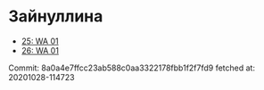 # Зайнуллина
- [25: WA 01](25.md)
- [26: WA 01](26.md)

Commit: 8a0a4e7ffcc23ab588c0aa3322178fbb1f2f7fd9
 fetched at: 20201028-114723
